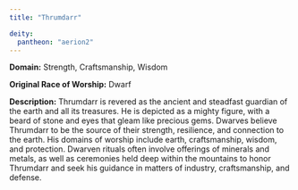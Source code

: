 ```yaml
---
title: "Thrumdarr"

deity: 
  pantheon: "aerion2"
---
```


**Domain:** Strength, Craftsmanship, Wisdom

**Original Race of Worship:** Dwarf

**Description:** Thrumdarr is revered as the ancient and steadfast guardian of the earth and all its treasures. He is depicted as a mighty figure, with a beard of stone and eyes that gleam like precious gems. Dwarves believe Thrumdarr to be the source of their strength, resilience, and connection to the earth. His domains of worship include earth, craftsmanship, wisdom, and protection. Dwarven rituals often involve offerings of minerals and metals, as well as ceremonies held deep within the mountains to honor Thrumdarr and seek his guidance in matters of industry, craftsmanship, and defense.

<!--more-->

